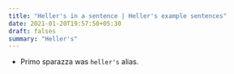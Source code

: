 ```yaml
---
title: "Heller's in a sentence | Heller's example sentences"
date: 2021-01-20T19:57:50+05:30
draft: falses
summary: "Heller's"
---
```

- Primo sparazza was `heller's` alias.
                 
